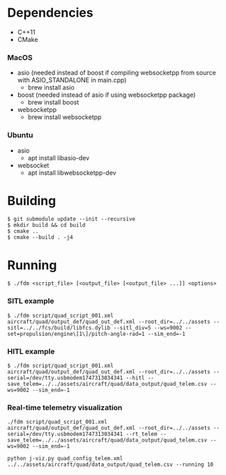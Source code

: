 # Dependencies

* C++11
* CMake

### MacOS

* asio (needed instead of boost if compiling websocketpp from source with ASIO_STANDALONE in main.cpp)
    * brew install asio
* boost (needed instead of asio if using websocketpp package)
    * brew install boost
* websocketpp
    * brew install websocketpp

### Ubuntu

* asio
    * apt install libasio-dev
* websocket
    * apt install libwebsocketpp-dev

# Building

```
$ git submodule update --init --recursive
$ mkdir build && cd build
$ cmake ..
$ cmake --build . -j4
```

# Running

```
$ ./fdm <script_file> [<output_file> [<output_file> ...]] <options>
```

### SITL example

```
$ ./fdm script/quad_script_001.xml aircraft/quad/output_def/quad_out_def.xml --root_dir=../../assets --sitl=../../fcs/build/libfcs.dylib --sitl_div=5 --ws=9002 --set=propulsion/engine\[1\]/pitch-angle-rad=1 --sim_end=-1
```

### HITL example

```
$ ./fdm script/quad_script_001.xml aircraft/quad/output_def/quad_out_def.xml --root_dir=../../assets --serial=/dev/tty.usbmodem1747313034341 --hitl --save_telem=../../assets/aircraft/quad/data_output/quad_telem.csv --ws=9002 --sim_end=-1
```

### Real-time telemetry visualization

```
./fdm script/quad_script_001.xml aircraft/quad/output_def/quad_out_def.xml --root_dir=../../assets --serial=/dev/tty.usbmodem1747313034341 --rt_telem --save_telem=../../assets/aircraft/quad/data_output/quad_telem.csv --ws=9002 --sim_end=-1
```

```
python j-viz.py quad_config_telem.xml ../../assets/aircraft/quad/data_output/quad_telem.csv --running 10
```